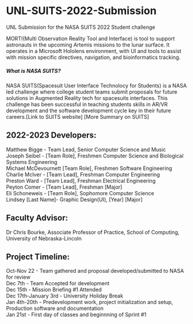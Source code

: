 # UNL-SUITS-2022-Submission
UNL Submission for the NASA SUITS 2022 Student challenge 

MORTI(Multi Observation Reality Tool and Interface) is tool to support astronauts in the upcoming Artemis missions to the lunar surface. It operates in a Microsoft Hololens environment, with UI and tools to assist with mission specific directives, navigation, and bioinformatics tracking.

##### What is NASA SUITS?
NASA SUITS(Spacesuit User Interface Technolocy for Students) is a NASA led challenge where college student teams submit proposals for future solutions in Augmented Reality tech for spacesuits interfaces. This challenge has been successful in teaching students skills in AR/VR development and the software development cycle key in their future careers.[Link to SUITS website] [More Summary on SUITS]

## 2022-2023 Developers:<br />
Matthew Bigge - Team Lead, Senior Computer Science and Music<br />
Joseph Seibel - [Team Role], Freshmen Computer Science and Biological Systems Engineering <br />
Michael McDevournett [Team Role], Freshmen Software Engineering<br />
Charlie McIver - [Team Lead], Freshman Computer Engineering<br />
Preston Ward - [Team Lead], Freshman Electrical Engineering<br />
Peyton Comer - [Team Lead], Freshman [Major]<br />
Eli Schoneweis - [Team Role], Sophomore Computer Science<br />
Lindsey [Last Name]- Graphic Design(UI), [Year] [Major]<br />

## Faculty Advisor:<br />
Dr Chris Bourke, Associate Professor of Practice, School of Computing, University of Nebraska-Lincoln<br />

## Project Timeline:<br />
Oct-Nov 22 - Team gathered and proposal developed/submitted to NASA for review<br />
Dec 7th - Team Accepted for development<br />
Dec 15th - Mission Briefing #1 Attended<br />
Dec 17th-January 3rd - University Holiday Break<br />
Jan 4th-20th - Predevelopment work, project initialization and setup, Production software and documentation<br />
Jan 21st - First day of classes and beginnning of Sprint #1<br />

